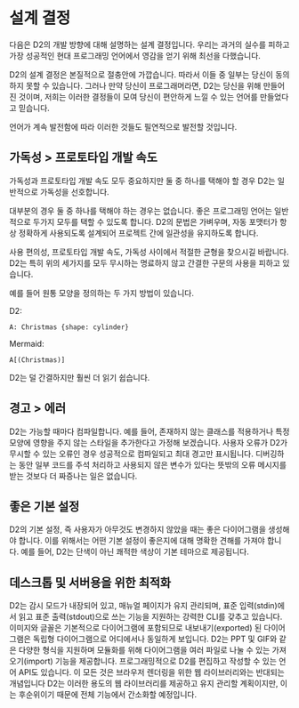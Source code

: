 # 설계 결정

다음은 D2의 개발 방향에 대해 설명하는 설계 결정입니다.
우리는 과거의 실수를 피하고 가장 성공적인 현대 프로그래밍 언어에서 영감을 얻기 위해 최선을 다했습니다.

D2의 설계 결정은 본질적으로 절충안에 가깝습니다.
따라서 이들 중 일부는 당신이 동의하지 못할 수 있습니다.
그러나 만약 당신이 프로그래머라면, D2는 당신을 위해 만들어진 것이며, 저희는 이러한 결정들이 모여 당신이 편안하게 느낄 수 있는 언어를 만들었다고 믿습니다.

언어가 계속 발전함에 따라 이러한 것들도 필연적으로 발전할 것입니다.

## 가독성 > 프로토타입 개발 속도

가독성과 프로토타입 개발 속도 모두 중요하지만 둘 중 하나를 택해야 할 경우 D2는 일반적으로 가독성을 선호합니다.

대부분의 경우 둘 중 하나를 택해야 하는 경우는 없습니다.
좋은 프로그래밍 언어는 일반적으로 두가지 모두를 택할 수 있도록 합니다.
D2의 문법은 가벼우며, 자동 포맷터가 항상 정확하게 사용되도록 설계되어 프로젝트 간에 일관성을 유지하도록 합니다.

사용 편의성, 프로토타입 개발 속도, 가독성 사이에서 적절한 균형을 찾으시길 바랍니다.
D2는 특히 위의 세가지를 모두 무시하는 명료하지 않고 간결한 구문의 사용을 피하고 있습니다.

예를 들어 원통 모양을 정의하는 두 가지 방법이 있습니다.

D2:

```d2
A: Christmas {shape: cylinder}
```

Mermaid:

```
A[(Christmas)]
```

D2는 덜 간결하지만 훨씬 더 읽기 쉽습니다.

## 경고 > 에러

D2는 가능할 때마다 컴파일합니다.
예를 들어, 존재하지 않는 클래스를 적용하거나 특정 모양에 영향을 주지 않는 스타일을 추가한다고 가정해 보겠습니다.
사용자 오류가 D2가 무시할 수 있는 오류인 경우 성공적으로 컴파일되고 최대 경고만 표시됩니다.
디버깅하는 동안 일부 코드를 주석 처리하고 사용되지 않은 변수가 있다는 뜻밖의 오류 메시지를 받는 것보다 더 짜증나는 일은 없습니다.

## 좋은 기본 설정

D2의 기본 설정, 즉 사용자가 아무것도 변경하지 않았을 때는 좋은 다이어그램을 생성해야 합니다.
이를 위해서는 어떤 기본 설정이 좋은지에 대해 명확한 견해를 가져야 합니다.
예를 들어, D2는 단색이 아닌 쾌적한 색상이 기본 테마으로 제공됩니다.

## 데스크톱 및 서버용을 위한 최적화

D2는 감시 모드가 내장되어 있고, 매뉴얼 페이지가 유지 관리되며, 표준 입력(stdin)에서 읽고 표준 출력(stdout)으로 쓰는 기능을 지원하는 강력한 CLI를 갖추고 있습니다.
이미지와 글꼴은 기본적으로 다이어그램에 포함되므로 내보내기(exported) 된 다이어그램은 독립형 다이어그램으로 어디에서나 동일하게 보입니다.
D2는 PPT 및 GIF와 같은 다양한 형식을 지원하며 모듈화를 위해 다이어그램을 여러 파일로 나눌 수 있는 가져오기(import) 기능을 제공합니다.
프로그래밍적으로 D2를 편집하고 작성할 수 있는 언어 API도 있습니다.
이 모든 것은 브라우저 렌더링을 위한 웹 라이브러리와는 반대되는 개념입니다
D2는 이러한 용도의 웹 라이브러리를 제공하고 유지 관리할 계획이지만, 이는 후순위이기 때문에 전체 기능에서 간소화할 예정입니다.
